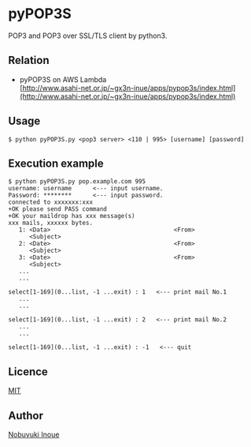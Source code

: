 # pyPOP3S

POP3 and POP3 over SSL/TLS client by python3.

## Relation

* pyPOP3S on AWS Lambda<BR>
[http://www.asahi-net.or.jp/~gx3n-inue/apps/pypop3s/index.html](http://www.asahi-net.or.jp/~gx3n-inue/apps/pypop3s/index.html)


## Usage

```
$ python pyPOP3S.py <pop3 server> <110 | 995> [username] [password]
```

## Execution example
```
$ python pyPOP3S.py pop.example.com 995
username: username      <--- input username.
Password: ********      <--- input password. 
connected to xxxxxxx:xxx
+OK please send PASS command
+OK your maildrop has xxx message(s)
xxx mails, xxxxxx bytes.
   1: <Data>                                   <From>
      <Subject>
   2: <Date>                                   <From>
      <Subject>
   3: <Date>                                   <From>
      <Subject>
   ...
   ...

select[1-169](0...list, -1 ...exit) : 1   <--- print mail No.1
   ...
   ...

select[1-169](0...list, -1 ...exit) : 2   <--- print mail No.2
   ...
   ...

select[1-169](0...list, -1 ...exit) : -1   <--- quit
```

## Licence

[MIT](https://github.com/NobuyukiInoue/pyPOP3S/blob/master/LICENSE)


## Author

[Nobuyuki Inoue](https://github.com/NobuyukiInoue/)
